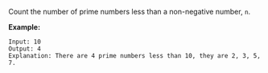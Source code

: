 Count the number of prime numbers less than a non-negative number, `n`.

**Example:**
```
Input: 10
Output: 4
Explanation: There are 4 prime numbers less than 10, they are 2, 3, 5, 7.
```